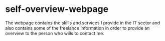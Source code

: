 # self-overview-webpage
The webpage contains the skills and services I provide in the IT sector and also contains some of the freelance information in order to provide an overview to the person who wills to contact me.

